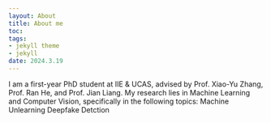 ```yaml
---
layout: About
title: About me
toc:
tags:
- jekyll theme
- jekyll
date: 2024.3.19
---
```

I am a first-year PhD student at IIE & UCAS, advised by Prof. Xiao-Yu Zhang, Prof. Ran He, and Prof. Jian Liang. My research lies in Machine Learning and Computer Vision, specifically in the following topics:
Machine Unlearning
Deepfake Detction
